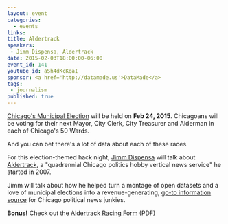 ```yaml
---
layout: event
categories: 
  - events
links:
title: Aldertrack
speakers: 
 - Jimm Dispensa, Aldertrack
date: 2015-02-03T18:00:00-06:00
event_id: 141
youtube_id: aSh4dKcKgaI
sponsor: <a href='http://datamade.us'>DataMade</a>
tags: 
 - journalism
published: true
---
```


[Chicago's Municipal Election](http://www.chicagoelections.com/en/offices-on-the-ballots.html) will be held on **Feb 24, 2015**. Chicagoans will be voting for their next Mayor, City Clerk, City Treasurer and Alderman in each of Chicago's 50 Wards.

And you can bet there's a lot of data about each of these races.

For this election-themed hack night, [Jimm Dispensa](https://twitter.com/PezChicago) will talk about [Aldertrack](http://www.aldertrack.com/), a "quadrennial Chicago politics hobby vertical news service" he started in 2007.
 
Jimm will talk about how he helped turn a montage of open datasets and a love of municipal elections into a revenue-generating, [go-to information source](http://www.aldertrack.com/archives/) for Chicago political news junkies. 

**Bonus!** Check out the [Aldertrack Racing Form](/docs/01-28-2015_Aldertrack_Racing_Form.pdf) (PDF)